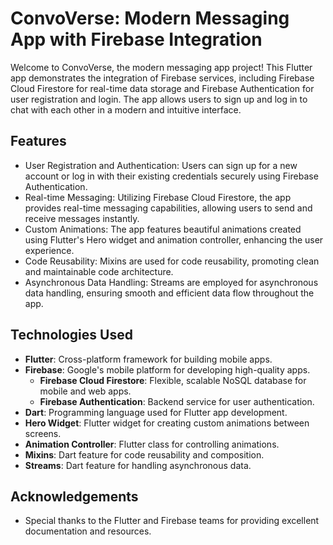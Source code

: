 # ConvoVerse: Modern Messaging App with Firebase Integration

Welcome to ConvoVerse, the modern messaging app project! This Flutter app demonstrates the integration of Firebase services, including Firebase Cloud Firestore for real-time data storage and Firebase Authentication for user registration and login. The app allows users to sign up and log in to chat with each other in a modern and intuitive interface.

## Features

- User Registration and Authentication: Users can sign up for a new account or log in with their existing credentials securely using Firebase Authentication.
- Real-time Messaging: Utilizing Firebase Cloud Firestore, the app provides real-time messaging capabilities, allowing users to send and receive messages instantly.
- Custom Animations: The app features beautiful animations created using Flutter's Hero widget and animation controller, enhancing the user experience.
- Code Reusability: Mixins are used for code reusability, promoting clean and maintainable code architecture.
- Asynchronous Data Handling: Streams are employed for asynchronous data handling, ensuring smooth and efficient data flow throughout the app.

## Technologies Used

- **Flutter**: Cross-platform framework for building mobile apps.
- **Firebase**: Google's mobile platform for developing high-quality apps.
    - **Firebase Cloud Firestore**: Flexible, scalable NoSQL database for mobile and web apps.
    - **Firebase Authentication**: Backend service for user authentication.
- **Dart**: Programming language used for Flutter app development.
- **Hero Widget**: Flutter widget for creating custom animations between screens.
- **Animation Controller**: Flutter class for controlling animations.
- **Mixins**: Dart feature for code reusability and composition.
- **Streams**: Dart feature for handling asynchronous data.

## Acknowledgements
- Special thanks to the Flutter and Firebase teams for providing excellent documentation and resources.
